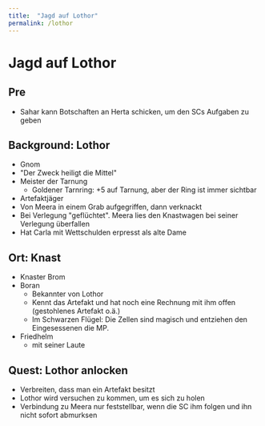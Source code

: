 ```yaml
---
title:  "Jagd auf Lothor"
permalink: /lothor
---
```


# Jagd auf Lothor

## Pre
- Sahar kann Botschaften an Herta schicken, um den SCs Aufgaben zu geben

## Background: Lothor
- Gnom
- "Der Zweck heiligt die Mittel"
- Meister der Tarnung
  - Goldener Tarnring: +5 auf Tarnung, aber der Ring ist immer sichtbar
- Artefaktjäger
- Von Meera in einem Grab aufgegriffen, dann verknackt
- Bei Verlegung "geflüchtet". Meera lies den Knastwagen bei seiner Verlegung überfallen
- Hat Carla mit Wettschulden erpresst als alte Dame

## Ort: Knast
- Knaster Brom
- Boran
  - Bekannter von Lothor
  - Kennt das Artefakt und hat noch eine Rechnung mit ihm offen (gestohlenes Artefakt o.ä.)
  - Im Schwarzen Flügel: Die Zellen sind magisch und entziehen den Eingesessenen die MP. 
- Friedhelm
  - mit seiner Laute

## Quest: Lothor anlocken
- Verbreiten, dass man ein Artefakt besitzt
- Lothor wird versuchen zu kommen, um es sich zu holen
- Verbindung zu Meera nur feststellbar, wenn die SC ihm folgen und ihn nicht sofort abmurksen
